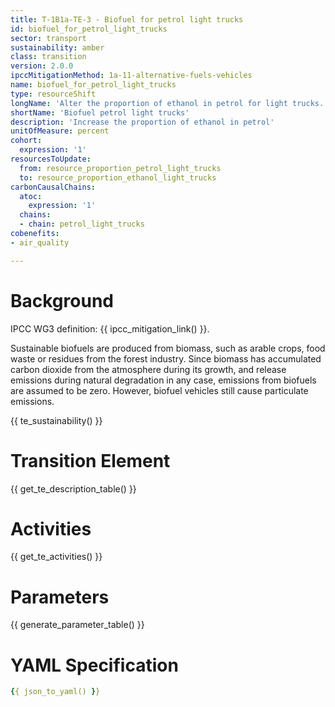 ```yaml
---
title: T-1B1a-TE-3 - Biofuel for petrol light trucks
id: biofuel_for_petrol_light_trucks
sector: transport
sustainability: amber
class: transition
version: 2.0.0
ipccMitigationMethod: 1a-11-alternative-fuels-vehicles
name: biofuel_for_petrol_light_trucks
type: resourceShift
longName: 'Alter the proportion of ethanol in petrol for light trucks.'
shortName: 'Biofuel petrol light trucks'
description: 'Increase the proportion of ethanol in petrol'
unitOfMeasure: percent
cohort:
  expression: '1'
resourcesToUpdate:
  from: resource_proportion_petrol_light_trucks
  to: resource_proportion_ethanol_light_trucks
carbonCausalChains:
  atoc:
    expression: '1'
  chains:
  - chain: petrol_light_trucks
cobenefits:
- air_quality

---
```




# Background

IPCC WG3 definition: {{ ipcc_mitigation_link() }}.

Sustainable biofuels are produced from biomass, such as arable crops, food waste or residues from the forest industry. Since biomass has accumulated carbon dioxide from the atmosphere during its growth, and release emissions during natural degradation in any case, emissions from biofuels are assumed to be zero. However, biofuel vehicles still cause particulate emissions.




{{ te_sustainability() }}

# Transition Element

{{ get_te_description_table() }}


# Activities

{{ get_te_activities() }}


# Parameters

{{ generate_parameter_table() }}


# YAML Specification

```yaml
{{ json_to_yaml() }}
```
